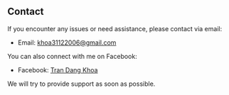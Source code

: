 ## Contact

If you encounter any issues or need assistance, please contact via email:

- Email: [khoa31122006@gmail.com](mailto:khoa31122006@gmail.com)

You can also connect with me on Facebook:

- Facebook: [Tran Dang Khoa](https://www.facebook.com/100026315003067)

We will try to provide support as soon as possible.
